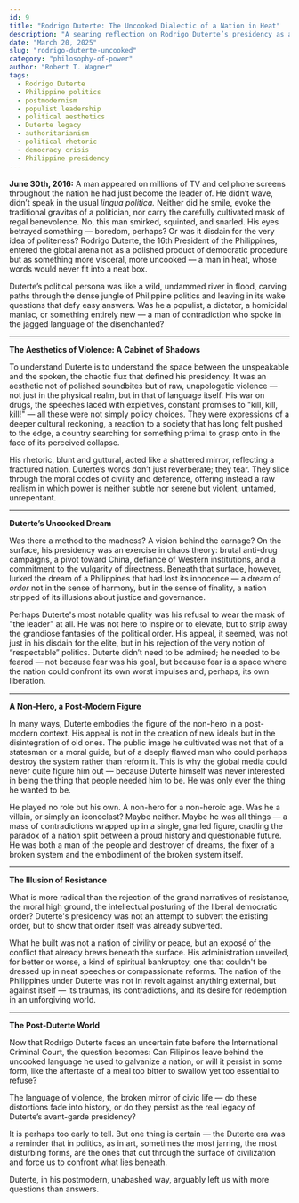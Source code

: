 ```yaml
---
id: 9
title: "Rodrigo Duterte: The Uncooked Dialectic of a Nation in Heat"
description: "A searing reflection on Rodrigo Duterte’s presidency as a raw, postmodern rupture in Filipino politics, exposing the nation’s contradictions through the aesthetics of violence and unapologetic power."
date: "March 20, 2025"
slug: "rodrigo-duterte-uncooked"
category: "philosophy-of-power"
author: "Robert T. Wagner"
tags:
  - Rodrigo Duterte
  - Philippine politics
  - postmodernism
  - populist leadership
  - political aesthetics
  - Duterte legacy
  - authoritarianism
  - political rhetoric
  - democracy crisis
  - Philippine presidency
---
```


**June 30th, 2016:** A man appeared on millions of TV and cellphone screens throughout the nation he had just become the leader of. He didn’t wave, didn’t speak in the usual _lingua politica._ Neither did he smile, evoke the traditional gravitas of a politician, nor carry the carefully cultivated mask of regal benevolence. No, this man smirked, squinted, and snarled. His eyes betrayed something — boredom, perhaps? Or was it disdain for the very idea of politeness? Rodrigo Duterte, the 16th President of the Philippines, entered the global arena not as a polished product of democratic procedure but as something more visceral, more uncooked — a man in heat, whose words would never fit into a neat box.

Duterte’s political persona was like a wild, undammed river in flood, carving paths through the dense jungle of Philippine politics and leaving in its wake questions that defy easy answers. Was he a populist, a dictator, a homicidal maniac, or something entirely new — a man of contradiction who spoke in the jagged language of the disenchanted?

---

**The Aesthetics of Violence: A Cabinet of Shadows**

To understand Duterte is to understand the space between the unspeakable and the spoken, the chaotic flux that defined his presidency. It was an aesthetic not of polished soundbites but of raw, unapologetic violence — not just in the physical realm, but in that of language itself. His war on drugs, the speeches laced with expletives, constant promises to "kill, kill, kill!" — all these were not simply policy choices. They were expressions of a deeper cultural reckoning, a reaction to a society that has long felt pushed to the edge, a country searching for something primal to grasp onto in the face of its perceived collapse.

His rhetoric, blunt and guttural, acted like a shattered mirror, reflecting a fractured nation. Duterte’s words don’t just reverberate; they tear. They slice through the moral codes of civility and deference, offering instead a raw realism in which power is neither subtle nor serene but violent, untamed, unrepentant.

---

**Duterte’s Uncooked Dream**

Was there a method to the madness? A vision behind the carnage? On the surface, his presidency was an exercise in chaos theory: brutal anti-drug campaigns, a pivot toward China, defiance of Western institutions, and a commitment to the vulgarity of directness. Beneath that surface, however, lurked the dream of a Philippines that had lost its innocence — a dream of _order_ not in the sense of harmony, but in the sense of finality, a nation stripped of its illusions about justice and governance.

Perhaps Duterte's most notable quality was his refusal to wear the mask of "the leader" at all. He was not here to inspire or to elevate, but to strip away the grandiose fantasies of the political order. His appeal, it seemed, was not just in his disdain for the elite, but in his rejection of the very notion of “respectable” politics. Duterte didn’t need to be admired; he needed to be feared — not because fear was his goal, but because fear is a space where the nation could confront its own worst impulses and, perhaps, its own liberation.

---

**A Non-Hero, a Post-Modern Figure**

In many ways, Duterte embodies the figure of the non-hero in a post-modern context. His appeal is not in the creation of new ideals but in the disintegration of old ones. The public image he cultivated was not that of a statesman or a moral guide, but of a deeply flawed man who could perhaps destroy the system rather than reform it. This is why the global media could never quite figure him out — because Duterte himself was never interested in being the thing that people needed him to be. He was only ever the thing he wanted to be.

He played no role but his own. A non-hero for a non-heroic age. Was he a villain, or simply an iconoclast? Maybe neither. Maybe he was all things — a mass of contradictions wrapped up in a single, gnarled figure, cradling the paradox of a nation split between a proud history and questionable future. He was both a man of the people and destroyer of dreams, the fixer of a broken system and the embodiment of the broken system itself.

---

**The Illusion of Resistance**

What is more radical than the rejection of the grand narratives of resistance, the moral high ground, the intellectual posturing of the liberal democratic order? Duterte's presidency was not an attempt to subvert the existing order, but to show that order itself was already subverted.

What he built was not a nation of civility or peace, but an exposé of the conflict that already brews beneath the surface. His administration unveiled, for better or worse, a kind of spiritual bankruptcy, one that couldn't be dressed up in neat speeches or compassionate reforms. The nation of the Philippines under Duterte was not in revolt against anything external, but against itself — its traumas, its contradictions, and its desire for redemption in an unforgiving world.

---

**The Post-Duterte World**

Now that Rodrigo Duterte faces an uncertain fate before the International Criminal Court, the question becomes: Can Filipinos leave behind the uncooked language he used to galvanize a nation, or will it persist in some form, like the aftertaste of a meal too bitter to swallow yet too essential to refuse?

The language of violence, the broken mirror of civic life — do these distortions fade into history, or do they persist as the real legacy of Duterte’s avant-garde presidency?

It is perhaps too early to tell. But one thing is certain — the Duterte era was a reminder that in politics, as in art, sometimes the most jarring, the most disturbing forms, are the ones that cut through the surface of civilization and force us to confront what lies beneath.

Duterte, in his postmodern, unabashed way, arguably left us with more questions than answers.
